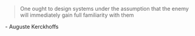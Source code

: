 
>One ought to design systems under the assumption that the enemy will immediately gain full familiarity with them

\-  Auguste Kerckhoffs

